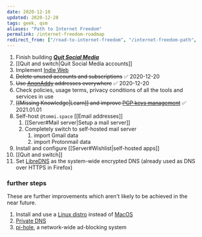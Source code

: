 ```yaml
---
date: 2020-12-10
updated: 2020-12-28
tags: geek, qsm
aliases: "Path to Internet Freedom"
permalink: /internet-freedom-roadmap
redirect_from: ["/road-to-internet-freedom", "/internet-freedom-path", "/path-to-internet-freedom"]
---
```

1. Finish building [**<cite>Quit Social Media</cite>**](https://quitsocialmedia.club "Quit Social Media roadmap")
1. [[Quit and switch|Quit Social Media accounts]]
1. Implement [Indie Web](https://indieweb.org "IndieWeb official website")
1. ~~Delete unused accounts and subscriptions~~ ✅ 2020-12-20
1. ~~Use [AnonAddy](https://anonaddy.com "AnonAddy official website") addresses everywhere~~ ✅ 2020-12-20
4. Check policies, usage terms, privacy conditions of all the tools and services in use
5. ~~[[Missing Knowledge|Learn]] and improve [PGP keys management](https://keys.openpgp.org "OpenPGP")~~ ✅ 2021.01.01
6. Self-host `@tommi.space` [[Email addresses]]
	1. [[Server#Mail server|Setup a mail server]]
	1. Completely switch to self-hosted mail server
		1. import Gmail data
		1. import Protonmail data
7. Install and configure [[Server#Wishlist|self-hosted apps]]
8. [[Quit and switch]]
9. Set [LibreDNS](https://libredns.gr "LibreDNS official website") as the system-wide encrypted DNS (already used as DNS over HTTPS in Firefox)

### further steps

These are further improvements which aren't likely to be achieved in the near future.

1. Install and use a [Linux distro](https://www.linux.org/pages/download/) instead of [MacOS](https://www.apple.com/macos/)
1. [Private DNS](https://www.privacytools.io/providers/dns/ "Private DNS on PrivacyTools")
1. [pi-hole](https://pi-hole.net "Pi hole"), a network-wide ad-blocking system
